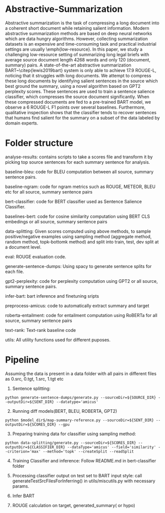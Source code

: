 # Abstractive-Summarization

Abstractive summarization is the task of compressing a long document into a coherent short document while retaining salient information. Modern abstractive summarization methods are based on deep neural networks which are data hungry algorithms. However, collecting summarization datasets is an expensive and time-consuming task and practical industrial settings are usually \emph{low-resource}. In this paper, we study a challenging low-resource setting of summarizing long legal briefs with average source document length 4268 words and only 120 (document, summary) pairs. A state-of-the-art abstractive summarization BART~\citep{lewis2019bart} system is only able to achieve 17.9 ROUGE-L, noticing that it struggles with long documents. We attempt to compress these long documents by identifying salient sentences in the source which best ground the summary, using a novel algorithm based on GPT2 perplexity scores. These sentences are used to train a sentence salience classifier, which compresses the source document significantly. When these compressed documents are fed to a pre-trained BART model, we observe a 6 ROUGE-L F1 points over several baselines. Furthermore, qualitative inspection shows that the classifier tends to recover sentences that humans find salient for the summary on a subset of the data labeled by domain experts.

# Folder structure

analyse-results: contains scripts to take a scores file and transform it by picking top source sentences for each summary sentence for analysis.  
 
baseline-bleu: code for BLEU computation between all source, summary sentence pairs.  
 
baseline-ngram: code for ngram metrics such as ROUGE, METEOR, BLEU etc for all source, summary sentence pairs  
 
bert-classifier: code for BERT classifier used as Sentence Salience Classifier.  
 
baselines-bert: code for cosine similarity computation using BERT CLS embedings or all source, summary sentence pairs   
 
data-splitting: Given scores computed using above methods, to sample positive/negative examples using sampling method (aggregate method, random method, topk-bottomk method) and split into train, test, dev split at a document level.
 
eval: ROUGE evaluation code. 

generate-sentence-dumps: Using spacy to generate sentence splits for each file. 
 
gpt2-perplexity: code for perplexity computation using  GPT2 or all source, summary sentence pairs.
 
infer-bart: bart inference and finetuning sripts
 
preprocess-amicus: code to automatically extract summary and target
 
roberta-entailment: code for entailment computation using RoBERTa for all source, summary sentence pairs 

text-rank: Text-rank baseline code
 
utils: All utility functions used for different puposes.

# Pipeline

Assuming the data is present in a data folder with all pairs in different files as 0.src, 0.tgt, 1.src, 1.tgt etc
 
1. Sentence splitting:   

```
python generate-sentence-dumps/generate.py --sourceDir=${SOURCE_DIR} --outputDir=${SENT_DIR} --datatype='amicus'
```

2. Running diff models(BERT, BLEU, ROBERTA, GPT2)
```
python $model_dir$/map-summary-reference.py --sourceDir=${SENT_DIR} --outputDir=${SCORES_DIR} --gpu
```

3. Preparing training data for classifier using sampling method:  
```
python data-splitting/generate.py --sourceDir=${SCORES_DIR} --outputDir=${CLASSIFIER_DIR} --dataType='amicus' --field='similarity' --criterion='max' --method='topk' --createSplit --readSplit
```

4. Training Classifier and inference: Follow README.md in bert-classifier folder
 
5. Processing classifier output on test set to BART input style: call generateTestSrcFilesForInferring() in utils/miscutils.py with necessary params.

6. Infer BART

7. ROUGE calculation on target, generated_summary( or hypo)
